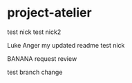 # project-atelier
test nick
test nick2

Luke Anger
my updated readme
test nick

BANANA
request review

test branch change